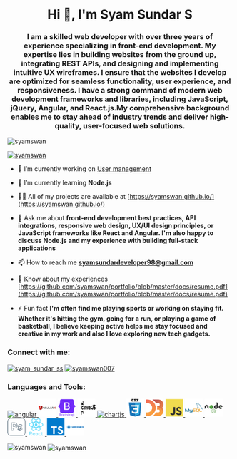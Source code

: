 <h1 align="center">Hi 👋, I'm Syam Sundar S</h1>
<h3 align="center">I am a skilled web developer with over three years of experience specializing in front-end development. My expertise lies in building websites from the ground up, integrating REST APIs, and designing and implementing intuitive UX wireframes. I ensure that the websites I develop are optimized for seamless functionality, user experience, and responsiveness. I have a strong command of modern web development frameworks and libraries, including JavaScript, jQuery, Angular, and React.js.My comprehensive background enables me to stay ahead of industry trends and deliver high-quality, user-focused web solutions.</h3>

<p align="left"> <img src="https://komarev.com/ghpvc/?username=syamswan&label=Profile%20views&color=0e75b6&style=flat" alt="syamswan" /> </p>

<p align="left"> <a href="https://github.com/ryo-ma/github-profile-trophy"><img src="https://github-profile-trophy.vercel.app/?username=syamswan" alt="syamswan" /></a> </p>

- 🔭 I’m currently working on [User management](https://github.com/syamswan/User-Management)

- 🌱 I’m currently learning **Node.js**

- 👨‍💻 All of my projects are available at [https://syamswan.github.io/](https://syamswan.github.io/)

- 💬 Ask me about **front-end development best practices, API integrations, responsive web design, UX/UI design principles, or JavaScript frameworks like React and Angular. I'm also happy to discuss Node.js and my experience with building full-stack applications**

- 📫 How to reach me **syamsundardeveloper98@gmail.com**

- 📄 Know about my experiences [https://github.com/syamswan/portfolio/blob/master/docs/resume.pdf](https://github.com/syamswan/portfolio/blob/master/docs/resume.pdf)

- ⚡ Fun fact **I'm often find me playing sports or working on staying fit. Whether it's hitting the gym, going for a run, or playing a game of basketball, I believe keeping active helps me stay focused and creative in my work and also I love exploring new tech gadgets.**

<h3 align="left">Connect with me:</h3>
<p align="left">
<a href="https://twitter.com/syam_sundar_ss" target="blank"><img align="center" src="https://raw.githubusercontent.com/rahuldkjain/github-profile-readme-generator/master/src/images/icons/Social/twitter.svg" alt="syam_sundar_ss" height="30" width="40" /></a>
<a href="https://www.leetcode.com/syamswan007" target="blank"><img align="center" src="https://raw.githubusercontent.com/rahuldkjain/github-profile-readme-generator/master/src/images/icons/Social/leet-code.svg" alt="syamswan007" height="30" width="40" /></a>
</p>

<h3 align="left">Languages and Tools:</h3>
<p align="left"> <a href="https://angular.io" target="_blank" rel="noreferrer"> <img src="https://angular.io/assets/images/logos/angular/angular.svg" alt="angular" width="40" height="40"/> </a> <a href="https://angular.io" target="_blank" rel="noreferrer"> <img src="https://raw.githubusercontent.com/devicons/devicon/master/icons/angularjs/angularjs-original-wordmark.svg" alt="angularjs" width="40" height="40"/> </a> <a href="https://getbootstrap.com" target="_blank" rel="noreferrer"> <img src="https://raw.githubusercontent.com/devicons/devicon/master/icons/bootstrap/bootstrap-plain-wordmark.svg" alt="bootstrap" width="40" height="40"/> </a> <a href="https://canvasjs.com" target="_blank" rel="noreferrer"> <img src="https://raw.githubusercontent.com/Hardik0307/Hardik0307/master/assets/canvasjs-charts.svg" alt="canvasjs" width="40" height="40"/> </a> <a href="https://www.chartjs.org" target="_blank" rel="noreferrer"> <img src="https://www.chartjs.org/media/logo-title.svg" alt="chartjs" width="40" height="40"/> </a> <a href="https://www.w3schools.com/css/" target="_blank" rel="noreferrer"> <img src="https://raw.githubusercontent.com/devicons/devicon/master/icons/css3/css3-original-wordmark.svg" alt="css3" width="40" height="40"/> </a> <a href="https://d3js.org/" target="_blank" rel="noreferrer"> <img src="https://raw.githubusercontent.com/devicons/devicon/master/icons/d3js/d3js-original.svg" alt="d3js" width="40" height="40"/> </a> <a href="https://developer.mozilla.org/en-US/docs/Web/JavaScript" target="_blank" rel="noreferrer"> <img src="https://raw.githubusercontent.com/devicons/devicon/master/icons/javascript/javascript-original.svg" alt="javascript" width="40" height="40"/> </a> <a href="https://www.mysql.com/" target="_blank" rel="noreferrer"> <img src="https://raw.githubusercontent.com/devicons/devicon/master/icons/mysql/mysql-original-wordmark.svg" alt="mysql" width="40" height="40"/> </a> <a href="https://nodejs.org" target="_blank" rel="noreferrer"> <img src="https://raw.githubusercontent.com/devicons/devicon/master/icons/nodejs/nodejs-original-wordmark.svg" alt="nodejs" width="40" height="40"/> </a> <a href="https://www.photoshop.com/en" target="_blank" rel="noreferrer"> <img src="https://raw.githubusercontent.com/devicons/devicon/master/icons/photoshop/photoshop-line.svg" alt="photoshop" width="40" height="40"/> </a> <a href="https://reactjs.org/" target="_blank" rel="noreferrer"> <img src="https://raw.githubusercontent.com/devicons/devicon/master/icons/react/react-original-wordmark.svg" alt="react" width="40" height="40"/> </a> <a href="https://www.typescriptlang.org/" target="_blank" rel="noreferrer"> <img src="https://raw.githubusercontent.com/devicons/devicon/master/icons/typescript/typescript-original.svg" alt="typescript" width="40" height="40"/> </a> <a href="https://webpack.js.org" target="_blank" rel="noreferrer"> <img src="https://raw.githubusercontent.com/devicons/devicon/d00d0969292a6569d45b06d3f350f463a0107b0d/icons/webpack/webpack-original-wordmark.svg" alt="webpack" width="40" height="40"/> </a> </p>

<p><img align="left" src="https://github-readme-stats.vercel.app/api/top-langs?username=syamswan&show_icons=true&locale=en&layout=compact" alt="syamswan" /></p>

<p>&nbsp;<img align="center" src="https://github-readme-stats.vercel.app/api?username=syamswan&show_icons=true&locale=en" alt="syamswan" /></p>
